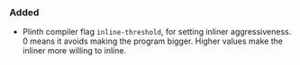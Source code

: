 
### Added

- Plinth compiler flag `inline-threshold`, for setting inliner aggressiveness. 0 means it
  avoids making the program bigger. Higher values make the inliner more willing to inline.
